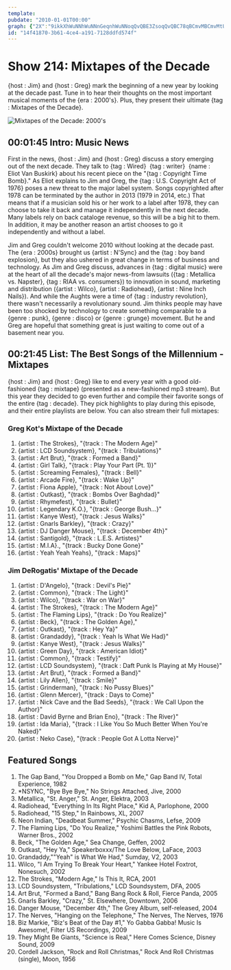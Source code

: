 ```yaml
---
template: 
pubdate: "2010-01-01T00:00"
graph: {"2X":"9ikkXhWuNNhWuNNnGeqnhWuNNoqQvQBE3ZsoqQvQBC78qBCmvMBCmvMtU0nuBCmvMpsc8vBC78qffLOOBC78qN1aqEBC78qp94wx","109":"8Yd3qJUYNEB6NLFfHg484kJZ5bXCKiLgJ3Qh9oAP2Nx2ciEGJFFQIs1tLUuoBEmRubMrnBEP1TWYNPAmBEAavquqW01bZqc3F7iN4RaG4BAy8PaA6YsgLLfuDqOwtknqx6Jl45sPrWSZBLgQBnjZ6u9w2aHzRKZn"}
id: "14f41870-3b61-4ce4-a191-7128ddfd574f"
---
```






# Show 214: Mixtapes of the Decade

{host : Jim} and {host : Greg} mark the beginning of a new year by looking at the decade past. Tune in to hear their thoughts on the most important musical moments of the {era : 2000's}. Plus, they present their ultimate {tag : Mixtapes of the Decade}.

![Mixtapes of the Decade: 2000's](https://static.soundopinions.org/images/2009/mixtapes2.jpg)



## 00:01:45 Intro: Music News

First in the news, {host : Jim} and {host : Greg} discuss a story emerging out of the next decade. They talk to {tag : Wired}  {tag : writer}  {name : Eliot Van Buskirk} about his recent piece on the "{tag : Copyright Time Bomb}." As Eliot explains to Jim and Greg, the {tag : U.S. Copyright Act of 1976} poses a new threat to the major label system. Songs copyrighted after 1978 can be terminated by the author in 2013 (1979 in 2014, etc.) That means that if a musician sold his or her work to a label after 1978, they can choose to take it back and manage it independently in the next decade. Many labels rely on back cataloge revenue, so this will be a big hit to them. In addition, it may be another reason an artist chooses to go it independently and without a label.

Jim and Greg couldn't welcome 2010 without looking at the decade past. The {era : 2000s} brought us {artist : N'Sync} and the {tag : boy band explosion}, but they also ushered in great change in terms of business and technology. As Jim and Greg discuss, advances in {tag : digital music} were at the heart of all the decade's major news-from lawsuits ({tag : Metallica vs. Napster}, {tag : RIAA vs. consumers}) to innovation in sound, marketing and distribution ({artist : Wilco}, {artist : Radiohead}, {artist : Nine Inch Nails}). And while the Aughts were a time of {tag : industry revolution}, there wasn't necessarily a revolutionary sound. Jim thinks people may have been too shocked by technology to create something comparable to a {genre : punk}, {genre : disco} or {genre : grunge} movement. But he and Greg are hopeful that something great is just waiting to come out of a basement near you.



## 00:21:45 List: The Best Songs of the Millennium - Mixtapes

{host : Jim} and {host : Greg} like to end every year with a good old-fashioned {tag : mixtape} (presented as a new-fashioned mp3 stream). But this year they decided to go even further and compile their favorite songs of the entire {tag : decade}. They pick highlights to play during this episode, and their entire playlists are below. You can also stream their full mixtapes:


### Greg Kot's Mixtape of the Decade

1. {artist : The Strokes}, "{track : The Modern Age}"
2. {artist : LCD Soundsystem}, "{track : Tribulations}"
3. {artist : Art Brut}, "{track : Formed a Band}"
4. {artist : Girl Talk}, "{track : Play Your Part (Pt. 1)}"
5. {artist : Screaming Females}, "{track : Bell}"
6. {artist : Arcade Fire}, "{track : Wake Up}"
7. {artist : Fiona Apple}, "{track : Not About Love}"
8. {artist : Outkast}, "{track : Bombs Over Baghdad}"
9. {artist : Rhymefest}, "{track : Bullet}"
10. {artist : Legendary K.O.}, "{track : George Bush...}"
11. {artist : Kanye West}, "{track : Jesus Walks}"
12. {artist : Gnarls Barkley}, "{track : Crazy}"
13. {artist : DJ Danger Mouse}, "{track : December 4th}"
14. {artist : Santigold}, "{track : L.E.S. Artistes}"
15. {artist : M.I.A}., "{track : Bucky Done Gone}"
16. {artist : Yeah Yeah Yeahs}, "{track : Maps}"


### Jim DeRogatis' Mixtape of the Decade

1. {artist : D'Angelo}, "{track : Devil's Pie}"
2. {artist : Common}, "{track : The Light}"
3. {artist : Wilco}, "{track : War on War}"
4. {artist : The Strokes}, "{track : The Modern Age}"
5. {artist : The Flaming Lips}, "{track : Do You Realize}"
6. {artist : Beck}, "{track : The Golden Age},"
7. {artist : Outkast}, "{track : Hey Ya}"
8. {artist : Grandaddy}, "{track : Yeah Is What We Had}"
9. {artist : Kanye West}, "{track : Jesus Walks}"
10. {artist : Green Day}, "{track : American Idiot}"
11. {artist : Common}, "{track : Testify}"
12. {artist : LCD Soundsystem}, "{track : Daft Punk Is Playing at My House}"
13. {artist : Art Brut}, "{track : Formed a Band}"
14. {artist : Lily Allen}, "{track : Smile}"
15. {artist : Grinderman}, "{track : No Pussy Blues}"
16. {artist : Glenn Mercer}, "{track : Days to Come}"
17. {artist : Nick Cave and the Bad Seeds}, "{track : We Call Upon the Author}"
18. {artist : David Byrne and Brian Eno}, "{track : The River}"
19. {artist : Ida Maria}, "{track : I Like You So Much Better When You're Naked}"
20. {artist : Neko Case}, "{track : People Got A Lotta Nerve}"



## Featured Songs

1. The Gap Band, "You Dropped a Bomb on Me," Gap Band IV, Total Experience, 1982
2. *NSYNC, "Bye Bye Bye," No Strings Attached, Jive, 2000
3. Metallica, "St. Anger," St. Anger, Elektra, 2003
4. Radiohead, "Everything In Its Right Place," Kid A, Parlophone, 2000
5. Radiohead, "15 Step," In Rainbows, XL, 2007
6. Neon Indian, "Deadbeat Summer," Psychic Chasms, Lefse, 2009
7. The Flaming Lips, "Do You Realize," Yoshimi Battles the Pink Robots, Warner Bros., 2002
8. Beck, "The Golden Age," Sea Change, Geffen, 2002
9. Outkast, "Hey Ya," Speakerboxxx/The Love Below, LaFace, 2003
10. Grandaddy,""Yeah" is What We Had," Sumday, V2, 2003
11. Wilco, "I Am Trying To Break Your Heart," Yankee Hotel Foxtrot, Nonesuch, 2002
12. The Strokes, "Modern Age," Is This It, RCA, 2001
13. LCD Soundsystem, "Tribulations," LCD Soundsystem, DFA, 2005
14. Art Brut, "Formed a Band," Bang Bang Rock & Roll, Fierce Panda, 2005
15. Gnarls Barkley, "Crazy," St. Elsewhere, Downtown, 2006
16. Danger Mouse, "December 4th," The Grey Album, self-released, 2004
17. The Nerves, "Hanging on the Telephone," The Nerves, The Nerves, 1976
18. Biz Markie, "Biz's Beat of the Day #1," Yo Gabba Gabba! Music Is Awesome!, Filter US Recordings, 2009
19. They Might Be Giants, "Science is Real," Here Comes Science, Disney Sound, 2009
20. Cordell Jackson, "Rock and Roll Christmas," Rock And Roll Christmas (single), Moon, 1956